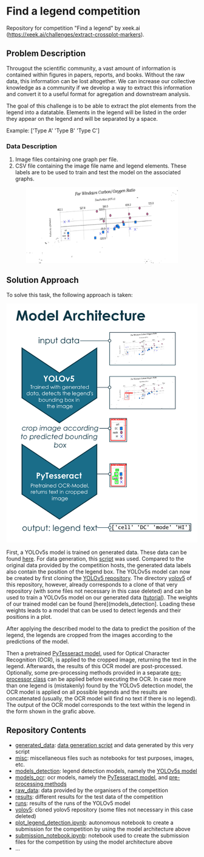 # Find a legend competition

Repository for competition "Find a legend" by xeek.ai (https://xeek.ai/challenges/extract-crossplot-markers).

## Problem Description

Througout the scientific community, a vast amount of information is contained within figures in papers, reports, and books. Without the raw data, this information can be lost altogether. We can increase our collective knowledge as a community if we develop a way to extract this information and convert it to a useful format for agregation and downstream analysis.

The goal of this challenge is to be able to extract the plot elements from the legend into a datatable. Elements in the legend will be listed in the order they appear on the legend and will be separated by a space.

Example: ['Type A' 'Type B' 'Type C']

### Data Description
1. Image files containing one graph per file.
2. CSV file containing the image file name and legend elements. These labels are to be used to train and test the model on the associated graphs.

<div align="center">
<img src="raw_data/helvetios_challenge_dataset_training/images/20220915194540522606.png" height="200px">
</div>

## Solution Approach
To solve this task, the following approach is taken:

![Model Architecture](misc/model_architecture.png)

First, a YOLOv5s model is trained on generated data. These data can be found [here](generated_data/data3). For data generation, this [script](generated_data/data_generation.py) was used. Compared to the original data provided by the competition hosts, the generated data labels also contain the position of the legend box. The YOLOv5s model can now be created by first cloning the [YOLOv5 repository](https://github.com/ultralytics/yolov5). The directory [yolov5](yolov5/) of this repository, however, already corresponds to a clone of that very repository (with some files not necessary in this case deleted) and can be used to train a YOLOv5s model on our generated data ([tutorial](yolov5/tutorial.ipynb)). The weights of our trained model can be found [here](models_detection]. Loading these weights leads to a model that can be used to detect legends and their positions in a plot.

After applying the described model to the data to predict the position of the legend, the legends are cropped from the images according to the predictions of the model. 

Then a pretrained [PyTesseract model](models_ocr/pytesseract_model.py), used for Optical Character Recognition (OCR), is applied to the cropped image, returning the text in the legend. Afterwards, the results of this OCR model are post-processed. Optionally, some pre-processing methods provided in a separate [pre-processor class](models_ocr/preprocessing) can be applied before executing the OCR. In case more than one legend is (mistakenly) found by the YOLOv5 detection model, the OCR model is applied on all possible legends and the results are concatenated (usually, the OCR model will find no text if there is no legend). The output of the OCR model corresponds to the text within the legend in the form shown in the grafic above.

## Repository Contents
- [generated_data](generated_data): [data generation script](generated_data/data_generation.py) and data generated by this very script
- [misc](misc): miscellaneous files such as notebooks for test purposes, images, etc.
- [models_detection](models_detection): legend detection models, namely the [YOLOv5s model](models_detection/best.pt)
- [models_ocr](models_ocr): ocr models, namely the [PyTesseract model](models_ocr/pytesseract_model.py), and [pre-processing methods](models_ocr/preprocessing)
- [raw_data](raw_data): data provided by the organisers of the competition
- [results](results): different results for the test data of the competition
- [runs](runs): results of the runs of the YOLOv5 model
- [yolov5](yolov5): cloned yolov5 repository (some files not necessary in this case deleted)
- [plot_legend_detection.ipynb](plot_legend_detection.ipynb): autonomous notebook to create a submission for the competition by using the model architecture above
- [submission_notebook.ipynb](submission_notebook.ipynb): notebook used to create the submission files for the competition by using the model architecture above
- ...
